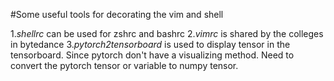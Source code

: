 #Some useful tools for decorating the vim and shell

1.*shellrc* can be used for zshrc and bashrc
2.*vimrc* is shared by the colleges in bytedance
3.*pytorch2tensorboard* is used to display tensor in the tensorboard. Since pytorch don't have a visualizing method. Need to convert the pytorch tensor or variable to numpy tensor.

